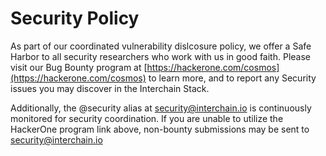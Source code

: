 # Security Policy

As part of our coordinated vulnerability dislcosure policy, we offer a Safe Harbor to all security researchers who work with us in good faith. 
Please visit our Bug Bounty program at [https://hackerone.com/cosmos](https://hackerone.com/cosmos) to learn more, and to report any Security issues you may discover in the Interchain Stack.

Additionally, the @security alias at security@interchain.io is continuously monitored for security coordination. 
If you are unable to utilize the HackerOne program link above, non-bounty submissions may be sent to [security@interchain.io](mailto:security@interchain.io)

